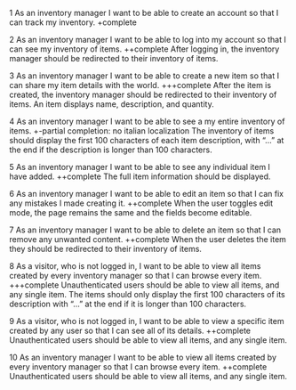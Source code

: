1    As an inventory manager I want to be able to create an account so that I can track my inventory. +complete

2    As an inventory manager I want to be able to log into my account so that I can see my inventory of items. ++complete
        After logging in, the inventory manager should be redirected to their inventory of items.

3   As an inventory manager I want to be able to create a new item so that I can share my item details with the world. +++complete
        After the item is created, the inventory manager should be redirected to their inventory of items.
        An item displays name, description, and quantity.

4   As an inventory manager I want to be able to see a my entire inventory of items. +-partial completion: no italian localization
        The inventory of items should display the first 100 characters of each item description, with “...” at the end if the description is longer than 100 characters.

5   As an inventory manager I want to be able to see any individual item I have added. ++complete
        The full item information should be displayed.

6   As an inventory manager I want to be able to edit an item so that I can fix any mistakes I made creating it. ++complete
        When the user toggles edit mode, the page remains the same and the fields become editable.

7   As an inventory manager I want to be able to delete an item so that I can remove any unwanted content. ++complete
        When the user deletes the item they should be redirected to their inventory of items.

8   As a visitor, who is not logged in, I want to be able to view all items created by every inventory manager so that I can browse every item. +++complete
        Unauthenticated users should be able to view all items, and any single item.
        The items should only display the first 100 characters of its description with “...” at the end if it is longer than 100 characters.

9   As a visitor, who is not logged in, I want to be able to view a specific item created by any user so that I can see all of its details. ++complete
        Unauthenticated users should be able to view all items, and any single item.

10  As an inventory manager I want to be able to view all items created by every inventory manager so that I can browse every item. ++complete
        Unauthenticated users should be able to view all items, and any single item.